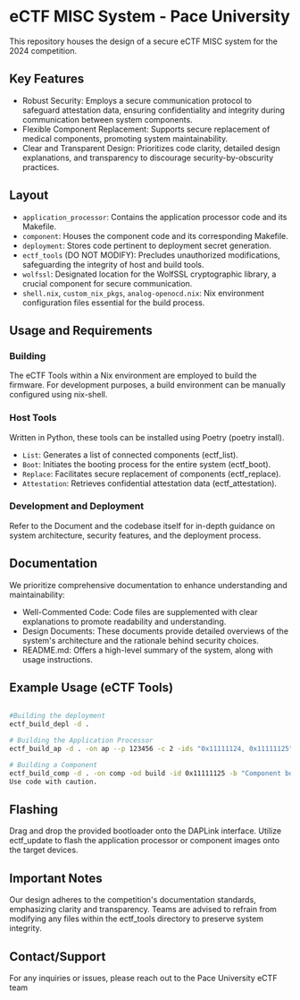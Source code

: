# eCTF MISC System - Pace University

This repository houses the design of a secure eCTF MISC system for the 2024 competition.

## Key Features

- Robust Security: Employs a secure communication protocol to safeguard attestation data, ensuring confidentiality and integrity during communication between system components.
- Flexible Component Replacement: Supports secure replacement of medical components, promoting system maintainability.
- Clear and Transparent Design: Prioritizes code clarity, detailed design explanations, and transparency to discourage security-by-obscurity practices.

## Layout

- `application_processor`: Contains the application processor code and its Makefile.
- `component`: Houses the component code and its corresponding Makefile.
- `deployment`: Stores code pertinent to deployment secret generation.
- `ectf_tools` (DO NOT MODIFY): Precludes unauthorized modifications, safeguarding the integrity of host and build tools.
- `wolfssl`: Designated location for the WolfSSL cryptographic library, a crucial component for secure communication.
- `shell.nix`, `custom_nix_pkgs`, `analog-openocd.nix`: Nix environment configuration files essential for the build process.

## Usage and Requirements

### Building

The eCTF Tools within a Nix environment are employed to build the firmware.
For development purposes, a build environment can be manually configured using nix-shell.

### Host Tools

Written in Python, these tools can be installed using Poetry (poetry install).

- `List`: Generates a list of connected components (ectf_list).
- `Boot`: Initiates the booting process for the entire system (ectf_boot).
- `Replace`: Facilitates secure replacement of components (ectf_replace).
- `Attestation`: Retrieves confidential attestation data (ectf_attestation).

### Development and Deployment

Refer to the Document and the codebase itself for in-depth guidance on system architecture, security features, and the deployment process.

## Documentation

We prioritize comprehensive documentation to enhance understanding and maintainability:

- Well-Commented Code: Code files are supplemented with clear explanations to promote readability and understanding.
- Design Documents: These documents provide detailed overviews of the system's architecture and the rationale behind security choices.
- README.md: Offers a high-level summary of the system, along with usage instructions.

## Example Usage (eCTF Tools)

```Bash

#Building the deployment 
ectf_build_depl -d .

# Building the Application Processor
ectf_build_ap -d . -on ap --p 123456 -c 2 -ids "0x11111124, 0x11111125" -b "Test boot message" -t 0123456789abcdef -od build

# Building a Component
ectf_build_comp -d . -on comp -od build -id 0x11111125 -b "Component boot" -al "McLean" -ad "08/08/08" -ac "Fritz"
Use code with caution.
```

## Flashing

Drag and drop the provided bootloader onto the DAPLink interface.
Utilize ectf_update to flash the application processor or component images onto the target devices.

## Important Notes
Our design adheres to the competition's documentation standards, emphasizing clarity and transparency.
Teams are advised to refrain from modifying any files within the ectf_tools directory to preserve system integrity.

## Contact/Support

For any inquiries or issues, please reach out to the Pace University eCTF team
